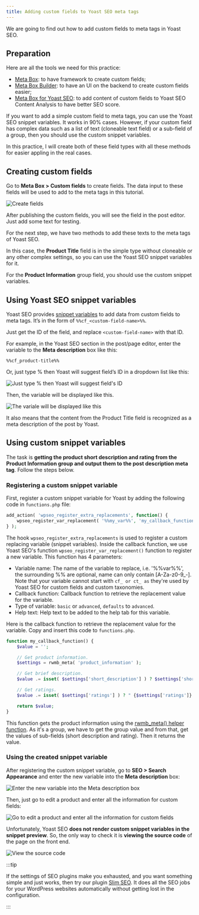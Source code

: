```yaml
---
title: Adding custom fields to Yoast SEO meta tags
---
```


We are going to find out how to add custom fields to meta tags in Yoast SEO.

## Preparation

Here are all the tools we need for this practice:

* [Meta Box](https://metabox.io): to have framework to create custom fields;
* [Meta Box Builder](https://metabox.io/plugins/meta-box-builder/): to have an UI on the backend to create custom fields easier;
* [Meta Box for Yoast SEO](https://metabox.io/plugins/meta-box-yoast-seo): to add content of custom fields to Yoast SEO Content Analysis to have better SEO score.

If you want to add a simple custom field to meta tags, you can use the Yoast SEO snippet variables. It works in 90% cases. However, if your custom field has complex data such as a list of text (cloneable text field) or a sub-field of a group, then you should use the custom snippet variables.

In this practice, I will create both of these field types with all these methods for easier appling in the real cases.

## Creating custom fields

Go to **Meta Box > Custom fields** to create fields. The data input to these fields will be used to add to the meta tags in this tutorial.

![Create fields](https://i.imgur.com/CtKt0Dw.png)

After publishing the custom fields, you will see the field in the post editor. Just add some text for testing.

For the next step, we have two methods to add these texts to the meta tags of Yoast SEO.

In this case, the **Product Title** field is in the simple type without cloneable or any other complex settings, so you can use the Yoast SEO snippet variables for it.

For the **Product Information** group field, you should use the custom snippet variables.

## Using Yoast SEO snippet variables

Yoast SEO provides [snippet variables](https://kb.yoast.com/kb/yoast-wordpress-seo-titles-metas-template-variables/) to add data from custom fields to meta tags. It’s in the form of `%%cf_<custom-field-name>%%`.

Just get the ID of the field, and replace `<custom-field-name>` with that ID.

For example, in the Yoast SEO section in the post/page editor, enter the variable to the **Meta description** box like this:

`%%cf_product-title%%`

Or, just type % then Yoast will suggest field’s ID in a dropdown list like this:

![Just type % then Yoast will suggest field's ID](https://i.imgur.com/p8W7BZo.png)

Then, the variable will be displayed like this.

![The variale will be displayed like this](https://i.imgur.com/nOAgtmc.png)

It also means that the content from the Product Title field is recognized as a meta description of the post by Yoast.

## Using custom snippet variables

The task is **getting the product short description and rating from the Product Information group and output them to the post description meta tag**. Follow the steps below.

### Registering a custom snippet variable

First, register a custom snippet variable for Yoast by adding the following code in `functions.php` file:

```php
add_action( 'wpseo_register_extra_replacements', function() {
    wpseo_register_var_replacement( '%%my_var%%', 'my_callback_function', 'advanced', 'Some help text' );
} );
```
The hook `wpseo_register_extra_replacements` is used to register a custom replacing variable (snippet variables). Inside the callback function, we use Yoast SEO's function `wpseo_register_var_replacement()` function to register a new variable. This function has 4 parameters:

* Variable name: The name of the variable to replace, i.e. '%%var%%', the surrounding %% are optional, name can only contain [A-Za-z0-9_-]. Note that your variable cannot start with `cf_ or ct_ as` they're used by Yoast SEO for custom fields and custom taxonomies.
* Callback function: Callback function to retrieve the replacement value for the variable.
* Type of variable: `basic` or `advanced`, `defaults` to `advanced`.
* Help text: Help text to be added to the help tab for this variable.

Here is the callback function to retrieve the replacement value for the variable. Copy and insert this code to `functions.php`.

```php
function my_callback_function() {
    $value = '';

    // Get product information.
    $settings = rwmb_meta( 'product_information' );

    // Get brief description.
    $value .= isset( $settings['short_description'] ) ? $settings['short_description'] : '';

    // Get ratings.
    $value .= isset( $settings['ratings'] ) ? " {$settings['ratings']} stars" : '';

    return $value;
}
```

This function gets the product information using the [rwmb_meta() helper function](https://docs.metabox.io/displaying-fields/). As it's a group, we have to get the group value and from that, get the values of sub-fields (short description and rating). Then it returns the value.


### Using the created snippet variable

After registering the custom snippet variable, go to **SEO > Search Appearance** and enter the new variable into the **Meta description** box:

![Enter the new variable into the Meta description box](https://i.imgur.com/I2unxzu.png)

Then, just go to edit a product and enter all the information for custom fields:

![Go to edit a product and enter all the information for custom fields](https://i.imgur.com/kXWQRXr.png)

Unfortunately, Yoast SEO **does not render custom snippet variables in the snippet preview**. So, the only way to check it is **viewing the source code** of the page on the front end.

![View the source code](https://i.imgur.com/K9BpMcp.png)

:::tip

If the settings of SEO plugins make you exhausted, and you want something simple and just works, then try our plugin [Slim SEO](https://wordpress.org/plugins/slim-seo/). It does all the SEO jobs for your WordPress websites automatically without getting lost in the configuration.

:::
